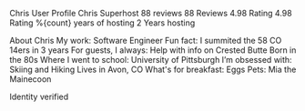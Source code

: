 Chris User Profile
Chris
Superhost
88 reviews
88
Reviews
4.98 Rating
4.98
Rating
%{count} years of hosting
2
Years hosting

About Chris
My work: Software Engineer
Fun fact: I summited the 58 CO 14ers in 3 years
For guests, I always: Help with info on Crested Butte
Born in the 80s
Where I went to school: University of Pittsburgh
I’m obsessed with: Skiing and Hiking
Lives in Avon, CO
What's for breakfast: Eggs
Pets: Mia the Mainecoon

Identity verified
